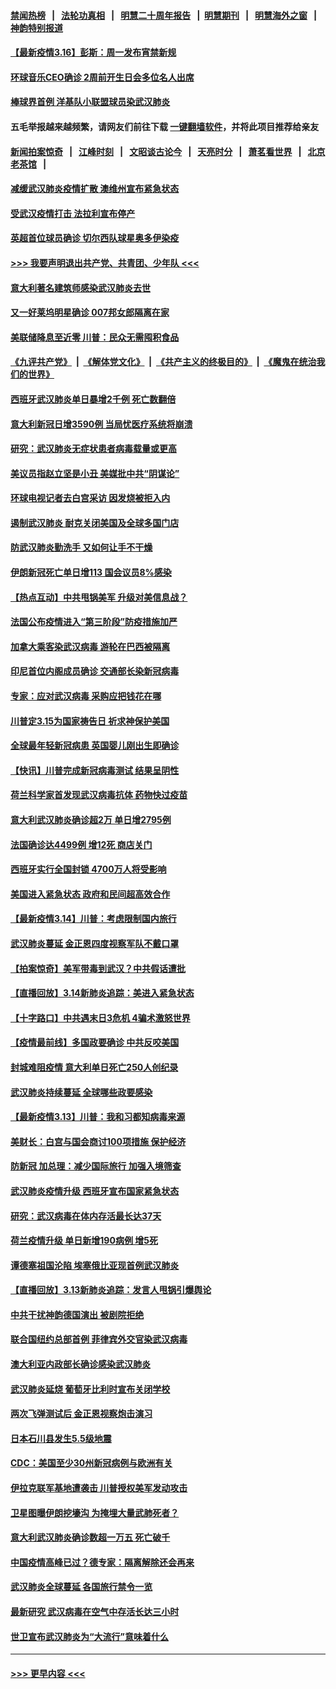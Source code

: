 #### [禁闻热榜](热点新闻.md?=0)  &nbsp;&nbsp;|&nbsp;&nbsp; [法轮功真相](https://github.com/gfw-breaker/truth/blob/master/README.md?=0) &nbsp;&nbsp;|&nbsp;&nbsp; [明慧二十周年报告](https://github.com/gfw-breaker/mh-reports/blob/master/README.md?=0) &nbsp;&nbsp;|&nbsp;&nbsp;[明慧期刊](https://github.com/gfw-breaker/mh-qikan) &nbsp;&nbsp;|&nbsp;&nbsp; [明慧海外之窗](https://github.com/gfw-breaker/mh-news/blob/master/README.md?=0) &nbsp;&nbsp;|&nbsp;&nbsp; [神韵特别报道](https://github.com/gfw-breaker/mh-news/blob/master/shenyun.md?=0)
#### [【最新疫情3.16】彭斯：周一发布宵禁新规](../pages/nsc418/n11942860.md?t=03161031) 
#### [环球音乐CEO确诊 2周前开生日会多位名人出席](../pages/nsc418/n11943534.md?t=03161031) 
#### [棒球界首例 洋基队小联盟球员染武汉肺炎](../pages/nsc418/n11943281.md?t=03161031) 
#### 五毛举报越来越频繁，请网友们前往下载 [一键翻墙软件](https://github.com/gfw-breaker/ssr-accounts)，并将此项目推荐给亲友
#### [新闻拍案惊奇](https://github.com/gfw-breaker/banned-news/blob/master/pages/link4.md) &nbsp;&nbsp;|&nbsp;&nbsp; [江峰时刻](https://github.com/gfw-breaker/banned-news/blob/master/pages/link4.md) &nbsp;&nbsp;|&nbsp;&nbsp; [文昭谈古论今](https://github.com/gfw-breaker/banned-news/blob/master/pages/link4.md) &nbsp;&nbsp;|&nbsp;&nbsp; [天亮时分](https://github.com/gfw-breaker/banned-news/blob/master/pages/link4.md) &nbsp;&nbsp;|&nbsp;&nbsp; [萧茗看世界](https://github.com/gfw-breaker/banned-news/blob/master/pages/link4.md) &nbsp;&nbsp;|&nbsp;&nbsp; [北京老茶馆](https://github.com/gfw-breaker/banned-news/blob/master/pages/link4.md) &nbsp;&nbsp;|&nbsp;&nbsp; 
#### [减缓武汉肺炎疫情扩散 澳维州宣布紧急状态](../pages/nsc418/n11943533.md?t=03161031) 
#### [受武汉疫情打击 法拉利宣布停产](../pages/nsc418/n11942936.md?t=03161031) 
#### [英超首位球员确诊 切尔西队球星奥多伊染疫](../pages/nsc418/n11937187.md?t=03161031) 
#### [>>> 我要声明退出共产党、共青团、少年队 <<<](https://github.com/begood0513/goodnews/blob/master/quit/letter.md) 
#### [意大利著名建筑师感染武汉肺炎去世](../pages/nsc418/n11943211.md?t=03161031) 
#### [又一好莱坞明星确诊 007邦女郎隔离在家](../pages/nsc418/n11943213.md?t=03161031) 
#### [美联储降息至近零 川普：民众无需囤积食品](../pages/nsc418/n11943043.md?t=03161031) 
#### [《九评共产党》](https://github.com/begood0513/9ping.md/blob/master/README.md) &nbsp;|&nbsp; [《解体党文化》](../../../../jtdwh.md/blob/master/README.md)  &nbsp;|&nbsp; [《共产主义的终极目的》](../../../../gczydzjmd.md/blob/master/README.md) &nbsp;|&nbsp; [《魔鬼在统治我们的世界》](../../../../mgztzwmdsj.md/blob/master/README.md) 
#### [西班牙武汉肺炎单日暴增2千例 死亡数翻倍](../pages/nsc418/n11942800.md?t=03161031) 
#### [意大利新冠日增3590例 当局忧医疗系统将崩溃](../pages/nsc418/n11942691.md?t=03161031) 
#### [研究：武汉肺炎无症状患者病毒载量或更高](../pages/nsc418/n11942608.md?t=03161031) 
#### [美议员指赵立坚是小丑 美媒批中共“阴谋论”](../pages/nsc418/n11942370.md?t=03161031) 
#### [环球电视记者去白宫采访 因发烧被拒入内](../pages/nsc418/n11942516.md?t=03161031) 
#### [遏制武汉肺炎 耐克关闭美国及全球多国门店](../pages/nsc418/n11942366.md?t=03161031) 
#### [防武汉肺炎勤洗手 又如何让手不干燥](../pages/nsc418/n11942105.md?t=03161031) 
#### [伊朗新冠死亡单日增113 国会议员8%感染](../pages/nsc418/n11942119.md?t=03161031) 
#### [【热点互动】中共甩锅美军 升级对美信息战？](../pages/nsc418/n11940633.md?t=03161031) 
#### [法国公布疫情进入“第三阶段”防疫措施加严](../pages/nsc418/n11940878.md?t=03161031) 
#### [加拿大乘客染武汉病毒 游轮在巴西被隔离](../pages/nsc418/n11941905.md?t=03161031) 
#### [印尼首位内阁成员确诊 交通部长染新冠病毒](../pages/nsc418/n11941920.md?t=03161031) 
#### [专家：应对武汉病毒 采购应把钱花在哪](../pages/nsc418/n11941763.md?t=03161031) 
#### [川普定3.15为国家祷告日 祈求神保护美国](../pages/nsc418/n11941475.md?t=03161031) 
#### [全球最年轻新冠病患 英国婴儿刚出生即确诊](../pages/nsc418/n11941506.md?t=03161031) 
#### [【快讯】川普完成新冠病毒测试 结果呈阴性](../pages/nsc418/n11941045.md?t=03161031) 
#### [荷兰科学家首发现武汉病毒抗体 药物快过疫苗](../pages/nsc418/n11940920.md?t=03161031) 
#### [意大利武汉肺炎确诊超2万 单日增2795例](../pages/nsc418/n11940828.md?t=03161031) 
#### [法国确诊达4499例 增12死 商店关门](../pages/nsc418/n11940834.md?t=03161031) 
#### [西班牙实行全国封锁 4700万人将受影响](../pages/nsc418/n11940852.md?t=03161031) 
#### [美国进入紧急状态 政府和民间超高效合作](../pages/nsc418/n11940720.md?t=03161031) 
#### [【最新疫情3.14】川普：考虑限制国内旅行](../pages/nsc418/n11939189.md?t=03161031) 
#### [武汉肺炎蔓延 金正恩四度视察军队不戴口罩](../pages/nsc418/n11940303.md?t=03161031) 
#### [【拍案惊奇】美军带毒到武汉？中共假话遭批](../pages/nsc418/n11939240.md?t=03161031) 
#### [【直播回放】3.14新肺炎追踪：美进入紧急状态](../pages/nsc418/n11940229.md?t=03161031) 
#### [【十字路口】中共遇末日3危机 4骗术激怒世界](../pages/nsc418/n11939218.md?t=03161031) 
#### [【疫情最前线】多国政要确诊 中共反咬美国](../pages/nsc418/n11938734.md?t=03161031) 
#### [封城难阻疫情 意大利单日死亡250人创纪录](../pages/nsc418/n11939185.md?t=03161031) 
#### [武汉肺炎持续蔓延 全球哪些政要感染](../pages/nsc418/n11938672.md?t=03161031) 
#### [【最新疫情3.13】川普：我和习都知病毒来源](../pages/nsc418/n11936755.md?t=03161031) 
#### [美财长：白宫与国会商讨100项措施 保护经济](../pages/nsc418/n11938829.md?t=03161031) 
#### [防新冠 加总理：减少国际旅行 加强入境筛查](../pages/nsc418/n11938771.md?t=03161031) 
#### [武汉肺炎疫情升级 西班牙宣布国家紧急状态](../pages/nsc418/n11938701.md?t=03161031) 
#### [研究：武汉病毒在体内存活最长达37天](../pages/nsc418/n11938539.md?t=03161031) 
#### [荷兰疫情升级 单日新增190病例 增5死](../pages/nsc418/n11938364.md?t=03161031) 
#### [谭德塞祖国沦陷 埃塞俄比亚现首例武汉肺炎](../pages/nsc418/n11938415.md?t=03161031) 
#### [【直播回放】3.13新肺炎追踪：发言人甩锅引爆舆论](../pages/nsc418/n11938042.md?t=03161031) 
#### [中共干扰神韵德国演出 被剧院拒绝](../pages/nsc418/n11927987.md?t=03161031) 
#### [联合国纽约总部首例 菲律宾外交官染武汉病毒](../pages/nsc418/n11937995.md?t=03161031) 
#### [澳大利亚内政部长确诊感染武汉肺炎](../pages/nsc418/n11937696.md?t=03161031) 
#### [武汉肺炎延烧 葡萄牙比利时宣布关闭学校](../pages/nsc418/n11937558.md?t=03161031) 
#### [两次飞弹测试后 金正恩视察炮击演习](../pages/nsc418/n11937102.md?t=03161031) 
#### [日本石川县发生5.5级地震](../pages/nsc418/n11937068.md?t=03161031) 
#### [CDC：美国至少30州新冠病例与欧洲有关](../pages/nsc418/n11936623.md?t=03161031) 
#### [伊拉克联军基地遭袭击 川普授权美军发动攻击](../pages/nsc418/n11936676.md?t=03161031) 
#### [卫星图曝伊朗挖壕沟 为掩埋大量武肺死者？](../pages/nsc418/n11936235.md?t=03161031) 
#### [意大利武汉肺炎确诊数超一万五 死亡破千](../pages/nsc418/n11936332.md?t=03161031) 
#### [中国疫情高峰已过？德专家：隔离解除还会再来](../pages/nsc418/n11935994.md?t=03161031) 
#### [武汉肺炎全球蔓延 各国旅行禁令一览](../pages/nsc418/n11936089.md?t=03161031) 
#### [最新研究 武汉病毒在空气中存活长达三小时](../pages/nsc418/n11936055.md?t=03161031) 
#### [世卫宣布武汉肺炎为“大流行”意味着什么](../pages/nsc418/n11935933.md?t=03161031) 

----
#### [ >>> 更早内容 <<< ](../indexes/nsc418-earlier.md)
